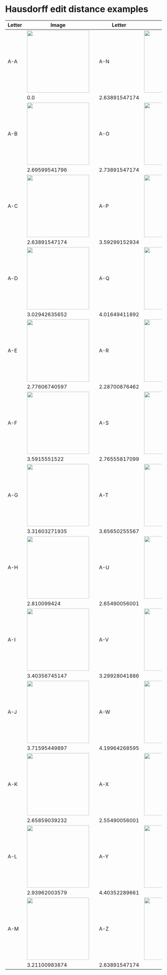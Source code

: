 # Hausdorff edit distance examples

| Letter  | Image | | Letter  | Image |
| ------------- | ------------- | ------------- | ------------- | ------------- |
| A-A  | <img src="https://github.com/priba/aproximated_ged/blob/master/data/Results/HED/A-A.png" width="200"> | | A-N  | <img src="https://github.com/priba/aproximated_ged/blob/master/data/Results/HED/A-N.png" width="200"> |
|      | 0.0 | |   2.63891547174   |  |
| A-B  | <img src="https://github.com/priba/aproximated_ged/blob/master/data/Results/HED/A-B.png" width="200"> | | A-O  | <img src="https://github.com/priba/aproximated_ged/blob/master/data/Results/HED/A-O.png" width="200"> |
|      | 2.69599541796 | |   2.73891547174   |  |
| A-C  | <img src="https://github.com/priba/aproximated_ged/blob/master/data/Results/HED/A-C.png" width="200"> | | A-P  | <img src="https://github.com/priba/aproximated_ged/blob/master/data/Results/HED/A-P.png" width="200"> |
|      | 2.63891547174 | |   3.59299152934   |  |
| A-D  | <img src="https://github.com/priba/aproximated_ged/blob/master/data/Results/HED/A-D.png" width="200"> | | A-Q  | <img src="https://github.com/priba/aproximated_ged/blob/master/data/Results/HED/A-Q.png" width="200"> |
|      | 3.02942635652 | |   4.01649411892   |  |
| A-E  | <img src="https://github.com/priba/aproximated_ged/blob/master/data/Results/HED/A-E.png" width="200"> | | A-R  | <img src="https://github.com/priba/aproximated_ged/blob/master/data/Results/HED/A-R.png" width="200"> |
|      | 2.77606740597 | |   2.28700876462   |  |
| A-F  | <img src="https://github.com/priba/aproximated_ged/blob/master/data/Results/HED/A-F.png" width="200"> | | A-S  | <img src="https://github.com/priba/aproximated_ged/blob/master/data/Results/HED/A-S.png" width="200"> |
|      | 3.5915551522 | |    2.76555817099  |  |
| A-G  | <img src="https://github.com/priba/aproximated_ged/blob/master/data/Results/HED/A-G.png" width="200"> | | A-T  | <img src="https://github.com/priba/aproximated_ged/blob/master/data/Results/HED/A-T.png" width="200"> |
|      | 3.31603271935 | |   3.65650255567   |  |
| A-H  | <img src="https://github.com/priba/aproximated_ged/blob/master/data/Results/HED/A-H.png" width="200"> | | A-U  | <img src="https://github.com/priba/aproximated_ged/blob/master/data/Results/HED/A-U.png" width="200"> |
|      | 2.810099424 | |  2.65490056001    |  |
| A-I  | <img src="https://github.com/priba/aproximated_ged/blob/master/data/Results/HED/A-I.png" width="200"> | | A-V  | <img src="https://github.com/priba/aproximated_ged/blob/master/data/Results/HED/A-V.png" width="200"> |
|      | 3.40356745147 | |  3.29928041886    |  |
| A-J  | <img src="https://github.com/priba/aproximated_ged/blob/master/data/Results/HED/A-J.png" width="200"> | | A-W  | <img src="https://github.com/priba/aproximated_ged/blob/master/data/Results/HED/A-W.png" width="200"> |
|      | 3.71595449897 | |   4.19964268595   |  |
| A-K  | <img src="https://github.com/priba/aproximated_ged/blob/master/data/Results/HED/A-K.png" width="200"> | | A-X  | <img src="https://github.com/priba/aproximated_ged/blob/master/data/Results/HED/A-X.png" width="200"> |
|      | 2.65859039232 | |  2.55490056001    |  |
| A-L  | <img src="https://github.com/priba/aproximated_ged/blob/master/data/Results/HED/A-L.png" width="200"> | | A-Y  | <img src="https://github.com/priba/aproximated_ged/blob/master/data/Results/HED/A-Y.png" width="200"> |
|      | 2.93962003579 | |  4.40352289661    |  |
| A-M  | <img src="https://github.com/priba/aproximated_ged/blob/master/data/Results/HED/A-M.png" width="200"> | | A-Z  | <img src="https://github.com/priba/aproximated_ged/blob/master/data/Results/HED/A-Z.png" width="200"> |
|      | 3.21100983874 | |  2.63891547174    |  |
